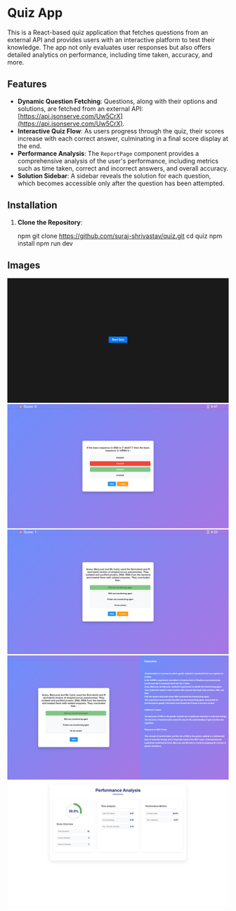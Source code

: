 # Quiz App

This is a React-based quiz application that fetches questions from an external API and provides users with an interactive platform to test their knowledge. The app not only evaluates user responses but also offers detailed analytics on performance, including time taken, accuracy, and more.

## Features

- **Dynamic Question Fetching**: Questions, along with their options and solutions, are fetched from an external API: [https://api.jsonserve.com/Uw5CrX](https://api.jsonserve.com/Uw5CrX).
- **Interactive Quiz Flow**: As users progress through the quiz, their scores increase with each correct answer, culminating in a final score display at the end.
- **Performance Analysis**: The `ReportPage` component provides a comprehensive analysis of the user's performance, including metrics such as time taken, correct and incorrect answers, and overall accuracy.
- **Solution Sidebar**: A sidebar reveals the solution for each question, which becomes accessible only after the question has been attempted.

## Installation

1. **Clone the Repository**:

   npm git clone https://github.com/suraj-shrivastav/quiz.git
   cd quiz
   npm install
   npm run dev

## Images

<img src="assets/pic1.png" alt="Quiz App Screenshot" width="600">
<img src="assets/pic2.png" alt="Quiz App Screenshot" width="600">
<img src="assets/pic3.png" alt="Quiz App Screenshot" width="600">
<img src="assets/pic4.png" alt="Quiz App Screenshot" width="600">
<img src="assets/pic5.png" alt="Quiz App Screenshot" width="600">
